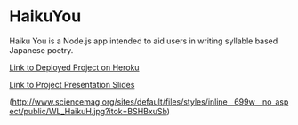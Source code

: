 # HaikuYou
Haiku You is a Node.js app intended to aid users in writing syllable based Japanese poetry.

[Link to Deployed Project on Heroku](https://dazzling-redwood-13072.herokuapp.com/)

[Link to Project Presentation Slides](https://docs.google.com/presentation/d/1-LUwk1Blh9OaAlCh4cVnkEraY74stMWkwE3O-vv8nLA/edit?usp=sharing)

(http://www.sciencemag.org/sites/default/files/styles/inline__699w__no_aspect/public/WL_HaikuH.jpg?itok=BSHBxuSb)
